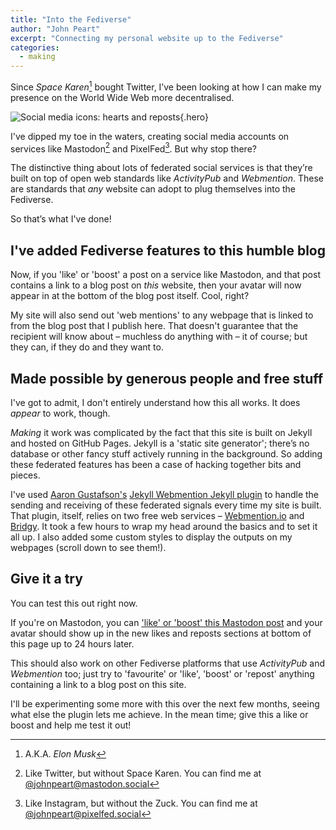 ```yaml
---
title: "Into the Fediverse"
author: "John Peart"
excerpt: "Connecting my personal website up to the Fediverse"
categories:
  - making
---
```


Since *Space Karen*[^spaceKaren] bought Twitter, I’ve been looking at how I can make my presence on the World Wide Web more decentralised. 

![Social media icons: hearts and reposts](/assets/images/posts/2023-07-30-into-the-fediverse.svg){.hero}

I've dipped my toe in the waters, creating social media accounts on services like Mastodon[^mastodon] and PixelFed[^pixelfed]. But why stop there?

The distinctive thing about lots of federated social services is that they’re built on top of open web standards like *ActivityPub* and *Webmention*. These are standards that *any* website can adopt to plug themselves into the Fediverse. 

So that’s what I've done!

## I've added Fediverse features to this humble blog

Now, if you 'like' or 'boost' a post on a service like Mastodon, and that post contains a link to a blog post on *this* website, then your avatar will now appear in at the bottom of the blog post itself. Cool, right?

My site will also send out 'web mentions' to any webpage that is linked to from the blog post that I publish here. That doesn't guarantee that the recipient will know about – muchless do anything with – it of course; but they can, if they do and they want to.

## Made possible by generous people and free stuff

I've got to admit, I don't entirely understand how this all works. It does *appear* to work, though. 

*Making* it work was complicated by the fact that this site is built on Jekyll and hosted on GitHub Pages. Jekyll is a 'static site generator'; there’s no database or other fancy stuff actively running in the background. So adding these federated features has been a case of hacking together bits and pieces. 

I've used [Aaron Gustafson's](https://www.aaron-gustafson.com/notebook/enabling-webmentions-in-jekyll/) [Jekyll Webmention Jekyll plugin](https://github.com/aarongustafson/jekyll-webmention_io) to handle the sending and receiving of these federated signals every time my site is built. That plugin, itself, relies on two free web services – [Webmention.io](https://webmention.io) and [Bridgy](https://brid.gy). It took a few hours to wrap my head around the basics and to set it all up. I also added some custom styles to display the outputs on my webpages (scroll down to see them!). 

## Give it a try

You can test this out right now. 

If you're on Mastodon, you can ['like' or 'boost' this Mastodon post](https://mastodon.social/@johnpeart/110801702170479349) and your avatar should show up in the new likes and reposts sections at bottom of this page up to 24 hours later. 

This should also work on other Fediverse platforms that use *ActivityPub* and *Webmention* too; just try to 'favourite' or 'like', 'boost' or 'repost' anything containing a link to a blog post on this site.

I'll be experimenting some more with this over the next few months, seeing what else the plugin lets me achieve. In the mean time; give this a like or boost and help me test it out!


[^spaceKaren]: A.K.A. *Elon Musk*
[^mastodon]: Like Twitter, but without Space Karen. You can find me at [@johnpeart@mastodon.social](https://mastodon.social/@johnpeart)
[^pixelfed]: Like Instagram, but without the Zuck. You can find me at [@johnpeart@pixelfed.social](https://pixelfed.social/@johnpeart)
